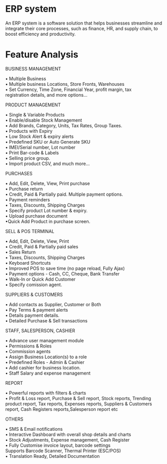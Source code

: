 # ERP system
An ERP system is a software solution that helps businesses streamline and integrate their core processes, such as finance, HR, and supply chain, to boost efficiency and productivity.

# Feature Analysis

BUSINESS MANAGEMENT

• Multiple Business<br />
• Multiple business Locations, Store Fronts, Warehouses<br />
• Set Currency, Time Zone, Financial Year, profit margin, tax<br />
registration details, and more options...

PRODUCT MANAGEMENT

• Single & Variable Products <br />
• Enable/disable Stock Management<br />
• Add Brands, Category, Units, Tax Rates, Group Taxes.<br />
• Products with Expiry<br />
• Low Stock Alert & expiry alerts<br />
• Predefined SKU or Auto Generate SKU<br />
• IMEI/Serial number, Lot number<br />
• Print Bar-code & Labels<br />
• Selling price group.<br />
• Import product CSV, and much more...<br />

PURCHASES

• Add, Edit, Delete, View, Print purchase<br />
• Purchase return<br />
• Credit, Paid & Partially paid. Multiple payment options.<br />
• Payment reminders<br />
• Taxes, Discounts, Shipping Charges<br />
• Specify product Lot number & expiry.<br />
• Upload purchase document<br />
•Quick Add Product in purchase screen.<br />

SELL & POS TERMINAL

• Add, Edit, Delete, View, Print<br />
• Credit, Paid & Partially paid sales<br />
• Sales Return<br />
• Taxes, Discounts, Shipping Charges<br />
• Keyboard Shortcuts<br />
• Improved POS to save time (no page
reload, Fully Ajax)<br />
• Payment options - Cash, CC, Cheque, Bank
Transfer<br />
• Walk-In or Quick Add Customer<br />
• Specify comission agent.<br />

SUPPLIERS & CUSTOMERS

• Add contacts as Supplier, Customer or Both<br />
• Pay Terms & payment alerts<br />
• Details payment details.<br />
• Detailed Purchase & Sell transactions<br />

STAFF, SALESPERSON, CASHIER

• Advance user management module<br />
• Permissions & Roles<br />
• Commission agents<br />
• Assign Business Location(s) to a role<br />
• Predefined Roles - Admin & Cashier<br />
• Add cashier for business location.<br />
• Staff Salary and expense management<br />

REPORT

• Powerful reports with filters & charts<br />
• Profit & Loss report, Purchase & Sell report, Stock reports, Trending product report, Tax reports, Expenses reports, Suppliers & Customers report, Cash Registers reports,Salesperson report etc<br />

OTHERS

• SMS & Email notifications<br />
• Interactive Dashboard with overall shop details and charts<br />
• Stock Adjustments, Expense management, Cash Register<br />
• Fully Customise invoice layout, barcode settings<br />
Supports Barcode Scanner, Thermal Printer (ESC/POS)<br />
• Translation Ready, Detailed Documentation<br />
